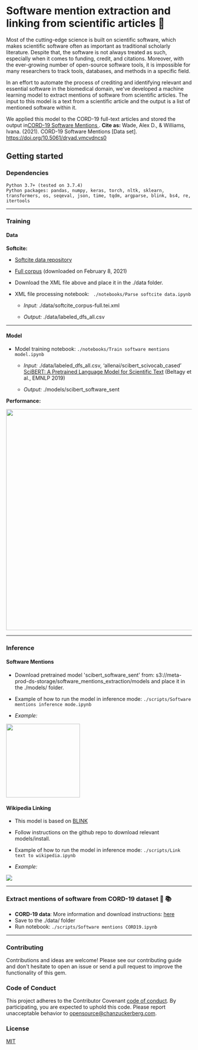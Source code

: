 # Software mention extraction and linking from scientific articles :floppy_disk:

Most of the cutting-edge science is built on scientific software, which makes scientific software often as important as traditional scholarly literature. Despite that, the software is not always treated as such, especially when it comes to funding, credit, and citations. Moreover, with the ever-growing number of open-source software tools, it is impossible for many researchers to track tools, databases, and methods in a specific field. 

In an effort to automate the process of crediting and identifying relevant and essential software in the biomedical domain, we've developed a machine learning model to extract mentions of software from scientific articles. The input to this model is a text from a scientific article and the output is a list of mentioned software within it. 

We applied this model to the CORD-19 full-text articles and stored the output in[CORD-19 Software Mentions
](https://zenodo.org/record/4582776#.YxJZvuzMJQ0). **Cite as:** Wade, Alex D., & Williams, Ivana. (2021). CORD-19 Software Mentions [Data set]. https://doi.org/10.5061/dryad.vmcvdncs0

## Getting started

### Dependencies
    Python 3.7+ (tested on 3.7.4)
    Python packages: pandas, numpy, keras, torch, nltk, sklearn, transformers, os, seqeval, json, time, tqdm, argparse, blink, bs4, re, itertools

----------------------------------

### Training
#### Data

  __Softcite:__ 
  
  * [Softcite data repository](https://github.com/howisonlab/softcite-dataset)
	
  * [Full corpus](https://github.com/howisonlab/softcite-dataset/blob/master/data/corpus/softcite_corpus-full.tei.xml) (downloaded on February 8, 2021)
        
  * Download the XML file above and place it in the ./data folder. 
   
  * XML file processing notebook: ` ./notebooks/Parse softcite data.ipynb`
  	  
	  * *Input:* ./data/softcite_corpus-full.tei.xml
    	  
	  * *Output:* ./data/labeled_dfs_all.csv

----------------------------------

#### Model

  * Model training notebook: `./notebooks/Train software mentions model.ipynb` 
  
	  * *Input:* ./data/labeled_dfs_all.csv, ‘allenai/scibert_scivocab_cased’ [SciBERT: A Pretrained Language Model for Scientific Text](https://aclanthology.org/D19-1371) (Beltagy et al., EMNLP 2019)

	  * *Output:* ./models/scibert_software_sent 
  
  __Performance:__
 
  <img src="https://github.com/chanzuckerberg/cord19-software-mentions/blob/main/img/img1.png" width="600">

----------------------------------

### Inference 

#### Software Mentions
    
  * Download pretrained model 'scibert_software_sent' from: s3://meta-prod-ds-storage/software_mentions_extraction/models and place it in the ./models/ folder. 
  
  * Example of how to run the model in inference mode: `./scripts/Software mentions inference mode.ipynb`
  
  * *Example:* 
  
  <img src="https://github.com/chanzuckerberg/cord19-software-mentions/blob/main/img/img2.png" height="200">

#### Wikipedia Linking 

  * This model is based on [BLINK](https://github.com/facebookresearch/BLINK)
  
  * Follow instructions on the github repo to download relevant models/install. 

  * Example of how to run the model in inference mode: `./scripts/Link text to wikipedia.ipynb`
	
  * *Example:* 
        
  ![](https://github.com/chanzuckerberg/cord19-software-mentions/blob/main/img/img3.png?raw=true)

----------------------------------

### Extract mentions of software from CORD-19 dataset :microbe: :books:

  * __CORD-19 data__: More information and download instructions: [here](https://github.com/allenai/cord19)
  * Save to the ./data/ folder
  * Run notebook: `./scripts/Software mentions CORD19.ipynb`

----------------------------------
  
### Contributing
Contributions and ideas are welcome! Please see our contributing guide and don't hesitate to open an issue or send a pull request to improve the functionality of this gem.

### Code of Conduct

This project adheres to the Contributor Covenant [code of conduct](https://github.com/chanzuckerberg/.github/blob/master/CODE_OF_CONDUCT.md). By participating, you are expected to uphold this code. Please report unacceptable behavior to [opensource@chanzuckerberg.com](mailto:opensource@chanzuckerberg.com).

### License

[MIT](https://github.com/chanzuckerberg/sorbet-rails/blob/master/LICENSE)
